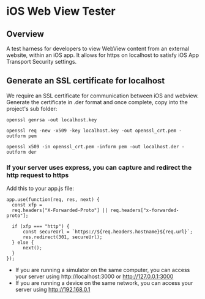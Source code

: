#  iOS Web View Tester

## Overview
A test harness for developers to view WebView content from an external website, within an iOS app.
It allows for https on localhost to satisfy iOS App Transport Security settings.

## Generate an SSL certificate for localhost
We require an SSL certificate for communication between iOS and webview.
Generate the certificate in .der format and once complete, copy into the project's sub folder:
```
openssl genrsa -out localhost.key 

openssl req -new -x509 -key localhost.key -out openssl_crt.pem -outform pem 

openssl x509 -in openssl_crt.pem -inform pem -out localhost.der -outform der
```

### If your server uses express, you can capture and redirect the http request to https
Add this to your app.js file:
```
app.use(function(req, res, next) {
  const xfp =
  req.headers["X-Forwarded-Proto"] || req.headers["x-forwarded-proto"];

  if (xfp === "http") {
      const secureUrl = `https://${req.headers.hostname}${req.url}`;
      res.redirect(301, secureUrl);
  } else {
      next();
  }
});
```
* If you are running a simulator on the same computer, you can access your server using http://localhost:3000 or http://127.0.0.1:3000
* If you are running a device on the same network, you can access your server using http://192.168.0.1

